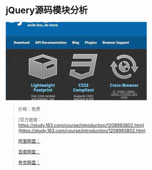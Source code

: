 # jQuery源码模块分析

![img](../../../assets/study163/free/821c1a133c96403399148c7c7b3c5fad.jpg)

> 价格：免费

> [官方链接：https://study.163.com/course/introduction/1208993802.htm](https://study.163.com/course/introduction/1208993802.htm)

> [阿里网盘：]()

> [百度网盘：]()

> [夸克网盘：]()
